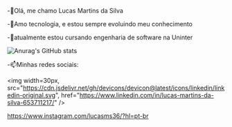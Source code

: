 -👋Olá, me chamo Lucas Martins da Silva

-👀Amo tecnologia, e estou sempre evoluindo meu conhecimento

-🌱atualmente estou cursando engenharia de software na Uninter


![Anurag's GitHub stats](https://github-readme-stats.vercel.app/api?username=lucasms26&show_icons=true&theme=radical)


-📫Minhas redes sociais:


<img width=30px, src="https://cdn.jsdelivr.net/gh/devicons/devicon@latest/icons/linkedin/linkedin-original.svg", href="https://www.linkedin.com/in/lucas-martins-da-silva-653711217/" />
          


https://www.instagram.com/lucasms36/?hl=pt-br
